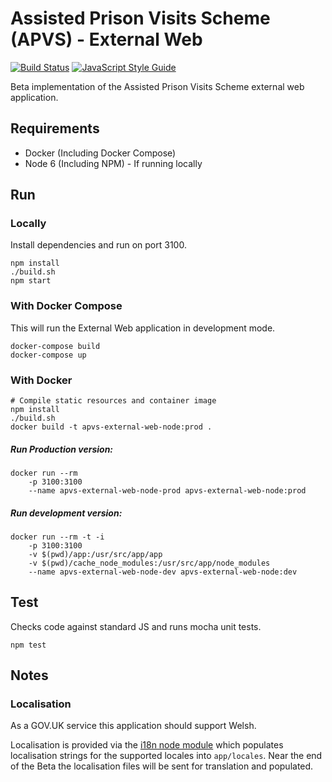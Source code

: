 # Assisted Prison Visits Scheme (APVS) - External Web

[![Build Status](https://travis-ci.org/ministryofjustice/apvs-external-web.svg?branch=develop)](https://travis-ci.org/ministryofjustice/apvs-external-web?branch=develop) [![JavaScript Style Guide](https://img.shields.io/badge/code%20style-standard-brightgreen.svg)](http://standardjs.com/)

Beta implementation of the Assisted Prison Visits Scheme external web application.

## Requirements

* Docker (Including Docker Compose)
* Node 6 (Including NPM) - If running locally

## Run

### Locally
Install dependencies and run on port 3100.

```
npm install
./build.sh
npm start
```

### With Docker Compose
This will run the External Web application in development mode.

```
docker-compose build
docker-compose up
```

### With Docker

```
# Compile static resources and container image
npm install
./build.sh
docker build -t apvs-external-web-node:prod .
```

##### Run Production version:
```
docker run --rm
    -p 3100:3100
    --name apvs-external-web-node-prod apvs-external-web-node:prod
```

##### Run development version:
```
docker run --rm -t -i
    -p 3100:3100
    -v $(pwd)/app:/usr/src/app/app
    -v $(pwd)/cache_node_modules:/usr/src/app/node_modules
    --name apvs-external-web-node-dev apvs-external-web-node:dev
```

## Test
Checks code against standard JS and runs mocha unit tests.
```
npm test
```

## Notes

### Localisation

As a GOV.UK service this application should support Welsh.

Localisation is provided via the [i18n node module](https://www.npmjs.com/package/i18n) which populates localisation strings for the supported locales into `app/locales`. Near the end of the Beta the localisation files will be sent for translation and populated.